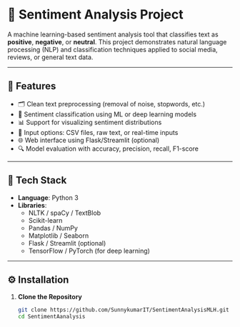 # 💬 Sentiment Analysis Project

A machine learning-based sentiment analysis tool that classifies text as **positive**, **negative**, or **neutral**. This project demonstrates natural language processing (NLP) and classification techniques applied to social media, reviews, or general text data.

---

## 🧠 Features

- 🗂️ Clean text preprocessing (removal of noise, stopwords, etc.)
- 🧪 Sentiment classification using ML or deep learning models
- 📊 Support for visualizing sentiment distributions
- 🧾 Input options: CSV files, raw text, or real-time inputs
- 🌐 Web interface using Flask/Streamlit (optional)
- 🔍 Model evaluation with accuracy, precision, recall, F1-score

---

## 🧰 Tech Stack

- **Language**: Python 3
- **Libraries**:
  - NLTK / spaCy / TextBlob
  - Scikit-learn
  - Pandas / NumPy
  - Matplotlib / Seaborn
  - Flask / Streamlit (optional)
  - TensorFlow / PyTorch (for deep learning)

---

## ⚙️ Installation

1. **Clone the Repository**
   ```bash
   git clone https://github.com/SunnykumarIT/SentimentAnalysisMLH.git
   cd SentimentAanalysis
